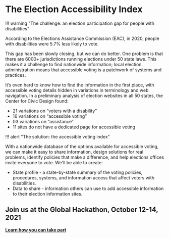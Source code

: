 # The Election Accessibility Index

!!! warning "The challenge: an election participation gap for people with disabilities"

According to the Elections Assistance Commission (EAC), in 2020, people with disabilities were 5.7% less likely to vote. 

This gap has been slowly closing, but we can do better. One problem is that there are 6000+ jurisdictions running elections under 50 state laws. This makes it a challenge to find nationwide information; local election administration means that accessible voting is a patchwork of systems and practices.

It’s even hard to know how to find the information in the first place, with accessible voting details hidden in variations in terminology and web navigation. In a preliminary analysis of election websites in all 50 states, the Center for Civic Design found:

* 21 variations on “voters with a disability”
* 16 variations on “accessible voting”
* 03 variations on  “assistance”
* 11 sites do not have a dedicated page for accessible voting 

!!! alert "The solution: the accessible voting index"

With a nationwide database of the options available for accessible voting, we can make it easy to share information, design solutions for real problems, identify policies that make a difference, and help elections offices invite everyone to vote. We'll be able to create:
* State profile - a state-by-state summary of the voting policies, procedures, systems, and information access that affect voters with disabilities.
* Data to share - information others can use to add accessible information to their election information sites.

## Join us at the Global Hackathon, October 12-14, 2021

<a href="https://civicdesign.github.io/Accessible-Voting-Index/Howto/"><b>Learn how you can take part<b></a>
